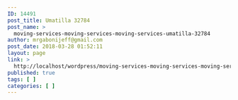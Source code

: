 ```yaml
---
ID: 14491
post_title: Umatilla 32784
post_name: >
  moving-services-moving-services-moving-services-umatilla-32784
author: mrgabonijeff@gmail.com
post_date: 2018-03-28 01:52:11
layout: page
link: >
  http://localhost/wordpress/moving-services-moving-services-moving-services-umatilla-32784/
published: true
tags: [ ]
categories: [ ]
---
```

